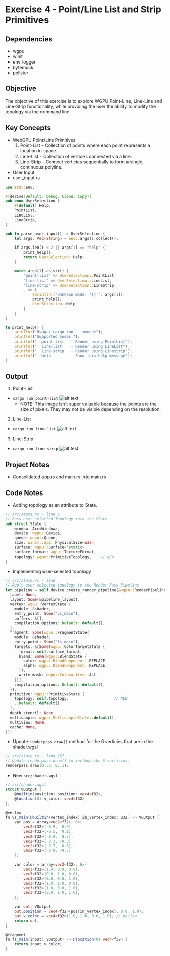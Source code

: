 # Exercise 4 - Point/Line List and Strip Primitives
## Dependencies
- wgpu
- winit
- env_logger
- bytemuck
- pollster
## Objective
The objective of this exercise is to explore WGPU Point-Line, Line-Line and Line-Strip functionality, while providing the user the ability to modify the topology via the command line.
## Key Concepts
- WebGPU Point/Line Primitives
  1. Point-List - Collection of points where each point represents a location in space.
  2. Line-List - Collection of vertices connected via a line.
  3. Line-Strip - Connect verticies sequentially to form a single, continuous polyline.
- User Input
- user_input.rs
```rust
use std::env;

#[derive(Default, Debug, Clone, Copy)]
pub enum UserSelection {
    #[default] Help,
    PointList,
    LineList,
    LineStrip,
}

pub fn parse_user_input() -> UserSelection {
    let args: Vec<String> = env::args().collect();

    if args.len() < 2 || args[1] == "help" {
        print_help();
        return UserSelection::Help;
    }

    match args[1].as_str() {
        "point-list" => UserSelection::PointList,
        "line-list" => UserSelection::LineList,
        "line-strip" => UserSelection::LineStrip,
        _ => {
            eprintln!("Unknown mode: '{}'", args[1]);
            print_help();
            UserSelection::Help
        }
    }
}

fn print_help() {
    println!("Usage: cargo run -- <mode>");
    println!("Supported modes:");
    println!("  point-list   - Render using PointList");
    println!("  line-list    - Render using LineList");
    println!("  line-strip   - Render using LineStrip");
    println!("  help         - Show this help message");
}
```
## Output
1. Point-List
- ```cargo run point-list```
![alt text](.assets/point-list-output.png "Point List Output")
  * NOTE: This image isn't super valuable because the points are the size of pixels. They may not be visible depending on the resolution.
2. Line-List
- ```cargo run line-list```
![alt text](.assets/line-list-output.png "Line List Output")
3. Line-Strip
- ```cargo run line-strip```
![alt test](.assets/line-strip-output.png "Line Strip Output")
## Project Notes
- Consolidated app.rs and main.rs into main.rs
## Code Notes
- Adding topology as an attribute to State.
```rust
// src/state.rs - line 6
// Pass user selected Topology into the State
pub struct State {
    window: Arc<Window>,
    device: wgpu::Device,
    queue: wgpu::Queue,
    size: winit::dpi::PhysicalSize<u32>,
    surface: wgpu::Surface<'static>,
    surface_format: wgpu::TextureFormat,
    topology: wgpu::PrimitiveTopology,    // NEW
}
```

- Implementing user-selected topology
```rust
// src/state.rs - line
// Apply user selected topology to the Render Pass Pipeline
let pipeline = self.device.create_render_pipeline(&wgpu::RenderPipelineDescriptor {
  label: None,
  layout: Some(&pipeline_layout),
  vertex: wgpu::VertexState {
    module: &shader,
    entry_point: Some("vs_main"),
    buffers: &[],
    compilation_options: Default::default(),
  },
  fragment: Some(wgpu::FragmentState{ 
    module: &shader,
    entry_point: Some("fs_main"),
    targets: &[Some(wgpu::ColorTargetState {
      format: self.surface_format,
      blend: Some(wgpu::BlendState {
        color: wgpu::BlendComponent::REPLACE,
        alpha: wgpu::BlendComponent::REPLACE,
      }),
      write_mask: wgpu::ColorWrites::ALL,
    })],
    compilation_options: Default::default(),
  }),
  primitive: wgpu::PrimitiveState {
    topology: self.topology,                    // NEW
    ..Default::default()
  },
  depth_stencil: None,
  multisample: wgpu::MultisampleState::default(),
  multiview: None,
  cache: None,
});
```

- Update ```renderpass.draw()``` method for the 6 verticies that are in the shader.wgsl
```rust
// src/state.rs - lina 157
// Update renderpass.draw() to include the 6 verticies.
renderpass.draw(0..6, 0..1);
```

- New ```src/shader.wgsl``` 
```glsl
// src/shader.wgsl
struct VOutput {
    @builtin(position) position: vec4<f32>,
    @location(0) v_color: vec4<f32>,
};

@vertex
fn vs_main(@builtin(vertex_index) in_vertex_index: u32) -> VOutput {
    var pos = array<vec2<f32>, 6>(
        vec2<f32>(-0.9,  0.9),
        vec2<f32>(-0.5,  0.1),
        vec2<f32>( 0.0,  0.5),
        vec2<f32>( 0.3, -0.3),
        vec2<f32>( 0.7,  0.6),
        vec2<f32>( 0.9, -0.7),
    );

    var color = array<vec3<f32>, 6>(
        vec3<f32>(1.0, 0.0, 0.0),
        vec3<f32>(0.0, 1.0, 0.0),
        vec3<f32>(0.0, 0.0, 1.0),
        vec3<f32>(1.0, 1.0, 0.0),
        vec3<f32>(1.0, 0.0, 1.0),
        vec3<f32>(0.0, 1.0, 1.0),
    );

    var out: VOutput;
    out.position = vec4<f32>(pos[in_vertex_index], 0.0, 1.0);
    out.v_color = vec4<f32>(1.0, 1.0, 0.0, 1.0); // yellow
    return out;
}

@fragment
fn fs_main(input: VOutput) -> @location(0) vec4<f32> {
    return input.v_color;
}
```